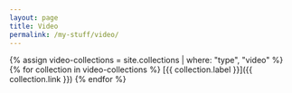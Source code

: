 ```yaml
---
layout: page
title: Video
permalink: /my-stuff/video/
---
```

{% assign video-collections = site.collections | where: "type", "video" %}
{% for collection in video-collections %}
[{{ collection.label }}]({{ collection.link }})
{% endfor %}
